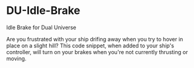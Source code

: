 # DU-Idle-Brake
Idle Brake for Dual Universe

Are you frustrated with your ship drifing away when you try to hover in place on a slight hill? This code snippet, when added to your ship's controller, will turn on your brakes when you're not currently thrusting or moving.
